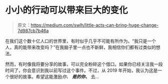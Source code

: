 # 小小的行动可以带来巨大的变化

> 原文：<https://medium.com/swlh/little-acts-can-bring-huge-change-7d987cb7b46a>

在我们这个数十亿人口的世界里，有时似乎几乎不可能有所作为。“我只是一个人，真的能带来改变吗？”在我脑子里一点也不新鲜，我相信你们都有过类似的想法。

然而，有时像我将要分享的故事，可以完全粉碎这个借口。如果你已经关注我一段时间了，你会意识到我以前写过这个事件。不过，从 2019 年开始，我认为这是一个很好的故事。希望这能激励*你、* ***是的你、*** 去…